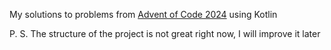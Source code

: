 My solutions to problems from [Advent of Code 2024](https://adventofcode.com)
using Kotlin

P. S. The structure of the project is not great right now, I will improve it later